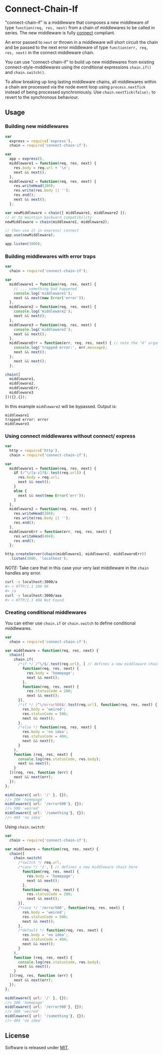 # Connect-Chain-If

"connect-chain-if" is a middleware that composes a new middleware of type `function(req, res, next)` from a chain of middlewares to be called in series.
The new middleware is fully [connect][connect] compliant.

An error passed to `next` or thrown in a middleware will short circuit the chain and be
passed to the next error middleware of type `function(err, req, res, next)` in the connect middleware chain.

You can use "connect-chain-if" to build up new middlewares from existing connect-style-middlewares using the conditional expressions `chain.if()` and `chain.switch()`.

To allow breaking up long lasting middleware chains, all middlewares within a chain are processed via the node event loop using `process.nextTick` instead of being processed synchroniously. Use `chain.nextTick(false);` to revert to the synchronous behaviour.

## Usage

### Building new middlewares

```javascript
var
  express = require('express'),
  chain = require('connect-chain-if');

var
  app = express(),
  middleware1 = function(req, res, next) {
    res.body = req.url + '\n';
    next && next();
  },
  middleware2 = function(req, res, next) {
    res.writeHead(200);
    res.write(res.body || '');
    res.end();
    next && next();
  };

var newMiddleware = chain([ middleware1, middleware2 ]);
// or to maintain backward compatibility
newMiddleware = chain(middleware1, middleware2);

// then use it in express/ connect
app.use(newMiddleware);

app.listen(3000);
```

### Building middlewares with error traps

```javascript
var
  chain = require('connect-chain-if');

var
  middleware1 = function(req, res, next) {
    // ... something bad happened
    console.log('middleware1');
    next && next(new Error('error'));
  },
  middleware2 = function(req, res, next) {
    console.log('middleware2');
    next && next();
  },
  middleware3 = function(req, res, next) {
    console.log('middleware3');
    next && next();
  },
  middlewareErr = function(err, req, res, next) { // note the "4" arguments
    console.log('trapped error:', err.message);
    next && next();
  };
    next && next();
  };

chain([
  middleware1,
  middleware2,
  middlewareErr,
  middleware3
])({},{});
```

In this example `middleware2` will be bypassed. Output is:

```
middleware1
trapped error: error
middleware3
```

### Using connect middlewares without connect/ express

```javascript
var
  http = require('http'),
  chain = require('connect-chain-if');

var
  middleware1 = function(req, res, next) {
    if (/^\/[a-z]?$/.test(req.url)) {
      res.body = req.url;
      next && next();
    }
    else {
      next && next(new Error('err'));
    }
  },
  middleware2 = function(req, res, next) {
    res.writeHead(200);
    res.write(res.body || '');
    res.end();
  },
  middlewareErr = function(err, req, res, next) {
    res.writeHead(404);
    res.end();
  };

http.createServer(chain(middleware1, middleware2, middlewareErr))
  .listen(3000, 'localhost');
```

*NOTE:* Take care that in this case your very last middleware in the `chain` handles any error.

```bash
curl -v localhost:3000/a
#> < HTTP/1.1 200 OK
#> /a
curl -v localhost:3000/aaa
#> < HTTP/1.1 404 Not Found
```

### Creating conditional middlewares

You can either use `chain.if` or `chain.switch` to define conditional middlewares.

```javascript
var
  chain = require('connect-chain-if');

var middleware = function(req, res, next) {
  chain([
    chain.if(
      /*if */ /^\/$/.test(req.url), [ // defines a new middleware chain here
        function(req, res, next) {
          res.body = 'homepage';
          next && next();
        },
        function(req, res, next) {
          res.statusCode = 200;
          next && next();
      }],
      /*if */ /^\/error500$/.test(req.url), function(req, res, next) {
        res.body = 'weired';
        res.statusCode = 500;
        next && next();
      },
      /*else */ function(req, res, next) {
        res.body = 'no idea';
        res.statusCode = 404;
        next && next();
      }
    ),
    function (req, res, next) {
      console.log(res.statusCode, res.body);
      next && next();
    }
  ])(req, res, function (err) {
    next && next(err);
  });
};

middleware({ url: '/' }, {});
//> 200 'homepage'
middleware({ url: '/error500'}, {});
//> 500 'weired'
middleware({ url: '/something'}, {});
//> 404 'no idea'
```

Using `chain.switch`:

```javascript
var
  chain = require('connect-chain-if');

var middleware = function(req, res, next) {
  chain([
    chain.switch(
      /*switch */ req.url,
      /*case */ '/', [ // defines a new middleware chain here
        function(req, res, next) {
          res.body = 'homepage';
          next && next();
        },
        function(req, res, next) {
          res.statusCode = 200;
          next && next();
      }],
      /*case */ '/error500', function(req, res, next) {
        res.body = 'weired';
        res.statusCode = 500;
        next && next();
      },
      /*default */ function(req, res, next) {
        res.body = 'no idea';
        res.statusCode = 404;
        next && next();
      }
    ),
    function (req, res, next) {
      console.log(res.statusCode, res.body);
      next && next();
    }
  ])(req, res, function (err) {
    next && next(err);
  });
};

middleware({ url: '/' }, {});
//> 200 'homepage'
middleware({ url: '/error500'}, {});
//> 500 'weired'
middleware({ url: '/something'}, {});
//> 404 'no idea'
```

## License

Software is released under [MIT][license].

[connect]: https://github.com/senchalabs/connect
[license]: ./LICENSE
